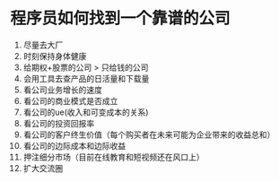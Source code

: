 # 程序员如何找到一个靠谱的公司

1. 尽量去大厂
2. 时刻保持身体健康
3. 给期权+股票的公司 > 只给钱的公司
3. 会用工具去查产品的日活量和下载量
3. 看公司业务增长的速度
3. 看公司的商业模式是否成立
3. 看公司的ue(收入和可变成本的关系)
3. 看公司的投资回报率 
3. 看公司的客户终生价值（每个购买者在未来可能为企业带来的收益总和）
3. 看公司的边际成本和边际收益
3. 押注细分市场（目前在线教育和短视频还在风口上）
3. 扩大交流圈